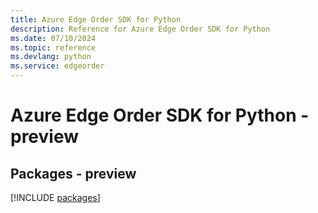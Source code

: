 ```yaml
---
title: Azure Edge Order SDK for Python
description: Reference for Azure Edge Order SDK for Python
ms.date: 07/10/2024
ms.topic: reference
ms.devlang: python
ms.service: edgeorder
---
```

# Azure Edge Order SDK for Python - preview
## Packages - preview
[!INCLUDE [packages](edge-order-index.md)]